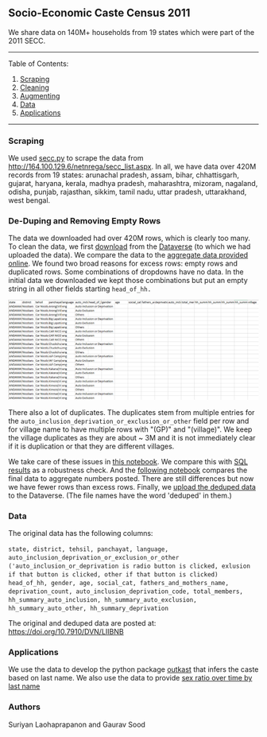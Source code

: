 ## Socio-Economic Caste Census 2011

We share data on 140M+ households from 19 states which were part of the 2011 SECC.

-------
Table of Contents:

1. [Scraping](#scraping)
2. [Cleaning](#cleaning)
3. [Augmenting](#augmenting)
4. [Data](#data)
5. [Applications](#applications)
------------

### Scraping

We used [secc.py](secc.py) to scrape the data from http://164.100.129.6/netnrega/secc_list.aspx. In all, we have data over 420M records from 19 states: arunachal pradesh, assam, bihar, chhattisgarh, gujarat, haryana, kerala, madhya pradesh, maharashtra, mizoram, nagaland, odisha, punjab, rajasthan, sikkim, tamil nadu, uttar pradesh, uttarakhand, west bengal.

### De-Duping and Removing Empty Rows

The data we downloaded had over 420M rows, which is clearly too many. To clean the data, we first [download](scripts/01_download_secc.ipynb) from the [Dataverse](https://doi.org/10.7910/DVN/LIIBNB) (to which we had uploaded the data). We compare the data to the [aggregate data provided online](scripts/02_compare_secc_website.ipynb).  We found two broad reasons for excess rows: empty rows and duplicated rows. Some combinations of dropdowns have no data. In the initial data we downloaded we kept those combinations but put an empty string in all other fields starting `head_of_hh.`

![](screenshots/missing.png)

There also a lot of duplicates. The duplicates stem from multiple entries for the `auto_inclusion_deprivation_or_exclusion_or_other` field per row and for village name to have multiple rows with "(GP)" and "(village)". We keep the village duplicates as they are about ~ 3M and it is not immediately clear if it is duplication or that they are different villages.

[](screenshots/duplicates.png)

We take care of these issues in [this notebook](scripts/03_clean.ipynb). We compare this with [SQL results](scripts/04_test_clean_db.ipynb) as a robustness check. And the [following notebook](scripts/05_compare_secc_clean.ipynb) compares the final data to aggregate numbers posted. There are still differences but now we have fewer rows than excess rows. Finally, we [upload the deduped data](scripts/06_upload_dataverse.ipynb) to the Dataverse. (The file names have the word 'deduped' in them.)

### Data

The original data has the following columns:

`state, district, tehsil, panchayat, language, auto_inclusion_deprivation_or_exclusion_or_other ('auto_inclusion_or_deprivation is radio button is clicked, exlusion if that button is clicked, other if that button is clicked) head_of_hh, gender, age, social_cat, fathers_and_mothers_name, deprivation_count, auto_inclusion_deprivation_code, total_members, hh_summary_auto_inclusion, hh_summary_auto_exclusion, hh_summary_auto_other, hh_summary_deprivation`

The original and deduped data are posted at: https://doi.org/10.7910/DVN/LIIBNB

### Applications

We use the data to develop the python package [outkast](https://github.com/appeler/outkast) that infers the caste based on last name. We also use the data to provide [sex ratio over time by last name](https://github.com/soodoku/last_sex)

### Authors

Suriyan Laohaprapanon and Gaurav Sood

